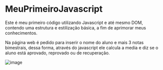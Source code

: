 # MeuPrimeiroJavascript
Este é meu primeiro código utilizando Javascript e até mesmo DOM, contendo uma estrutura e estilização básica, a fim de aprimorar meus conhecimentos.

Na página web é pedido para inserir o nome do aluno e mais 3 notas bimestrais, dessa forma, através do javascript ele calcula a media e diz se o aluno está aprovado, reprovado ou de recuperação.


![image](https://github.com/lapa22/MeuPrimeiroJavascript/assets/141652519/bdadeab2-564f-4812-9538-867d3b8ea21f)

